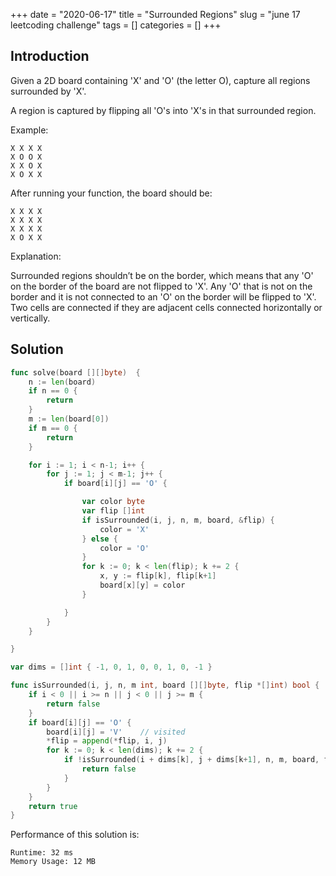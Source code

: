 +++
date = "2020-06-17"
title = "Surrounded Regions"
slug = "june 17 leetcoding challenge"
tags = []
categories = []
+++

## Introduction

Given a 2D board containing 'X' and 'O' (the letter O), capture all regions surrounded by 'X'.

A region is captured by flipping all 'O's into 'X's in that surrounded region.

Example:
```
X X X X
X O O X
X X O X
X O X X
```
After running your function, the board should be:

```
X X X X
X X X X
X X X X
X O X X
```

Explanation:

Surrounded regions shouldn’t be on the border, which means that any 'O' on the border of the board are not flipped to 'X'. Any 'O' that is not on the border and it is not connected to an 'O' on the border will be flipped to 'X'. Two cells are connected if they are adjacent cells connected horizontally or vertically.

## Solution

``` go
func solve(board [][]byte)  {
    n := len(board)
    if n == 0 {
        return
    }
    m := len(board[0])
    if m == 0 {
        return
    }

    for i := 1; i < n-1; i++ {
        for j := 1; j < m-1; j++ {
            if board[i][j] == 'O' {

                var color byte
                var flip []int
                if isSurrounded(i, j, n, m, board, &flip) {
                    color = 'X'
                } else {
                    color = 'O'
                }
                for k := 0; k < len(flip); k += 2 {
                    x, y := flip[k], flip[k+1]
                    board[x][y] = color
                }                

            }
        }
    }

}

var dims = []int { -1, 0, 1, 0, 0, 1, 0, -1 }

func isSurrounded(i, j, n, m int, board [][]byte, flip *[]int) bool {
    if i < 0 || i >= n || j < 0 || j >= m {
        return false
    }
    if board[i][j] == 'O' {
        board[i][j] = 'V'    // visited
        *flip = append(*flip, i, j)
        for k := 0; k < len(dims); k += 2 {
            if !isSurrounded(i + dims[k], j + dims[k+1], n, m, board, flip) {
                return false
            }
        }
    }
    return true
}

```

Performance of this solution is:
```
Runtime: 32 ms
Memory Usage: 12 MB
```
